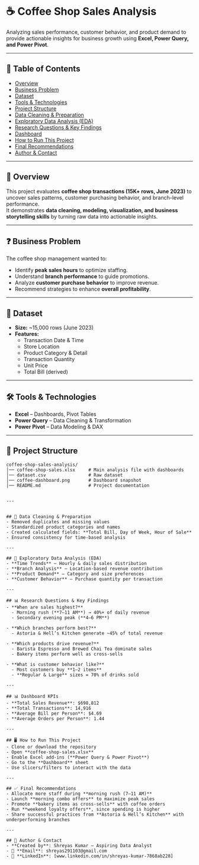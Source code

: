 # ☕ Coffee Shop Sales Analysis  
  

Analyzing sales performance, customer behavior, and product demand to provide actionable insights for business growth using **Excel, Power Query, and Power Pivot**.  

---

## 📑 Table of Contents  
- [Overview](#overview)  
- [Business Problem](#business-problem)  
- [Dataset](#dataset)  
- [Tools & Technologies](#tools--technologies)  
- [Project Structure](#project-structure)  
- [Data Cleaning & Preparation](#data-cleaning--preparation)  
- [Exploratory Data Analysis (EDA)](#exploratory-data-analysis-eda)  
- [Research Questions & Key Findings](#research-questions--key-findings)  
- [Dashboard](#dashboard)  
- [How to Run This Project](#how-to-run-this-project)  
- [Final Recommendations](#final-recommendations)  
- [Author & Contact](#author--contact)  

---

## 📌 Overview  
This project evaluates **coffee shop transactions (15K+ rows, June 2023)** to uncover sales patterns, customer purchasing behavior, and branch-level performance.  
It demonstrates **data cleaning, modeling, visualization, and business storytelling skills** by turning raw data into actionable insights.  

---

## ❓ Business Problem  
The coffee shop management wanted to:  
- Identify **peak sales hours** to optimize staffing.  
- Understand **branch performance** to guide promotions.  
- Analyze **customer purchase behavior** to improve revenue.  
- Recommend strategies to enhance **overall profitability**.  

---

## 📂 Dataset  
- **Size:** ~15,000 rows (June 2023)  
- **Features:**  
  - Transaction Date & Time  
  - Store Location  
  - Product Category & Detail  
  - Transaction Quantity  
  - Unit Price  
  - Total Bill (derived)  

---

## 🛠 Tools & Technologies  
- **Excel** – Dashboards, Pivot Tables  
- **Power Query** – Data Cleaning & Transformation  
- **Power Pivot** – Data Modeling & DAX  

---

## 📁 Project Structure  
```plaintext
coffee-shop-sales-analysis/
│── coffee-shop-sales.xlsx     # Main analysis file with dashboards
│── dataset.csv                # Raw dataset
│── coffee-dashboard.png       # Dashboard snapshot
│── README.md                  # Project documentation


---


## 🧹 Data Cleaning & Preparation  
- Removed duplicates and missing values  
- Standardized product categories and names  
- Created calculated fields: **Total Bill, Day of Week, Hour of Sale**  
- Ensured consistency for time-based analysis  

---

## 🔎 Exploratory Data Analysis (EDA)  
- **Time Trends** – Hourly & daily sales distribution  
- **Branch Analysis** – Location-based revenue contribution  
- **Product Demand** – Category and size preferences  
- **Customer Behavior** – Purchase quantity per transaction  

---

## 📊 Research Questions & Key Findings  
- **When are sales highest?**  
  - Morning rush (**7–11 AM**) → 40%+ of daily revenue  
  - Secondary evening peak (**4–6 PM**)  

- **Which branches perform best?**  
  - Astoria & Hell’s Kitchen generate ~45% of total revenue  

- **Which products drive revenue?**  
  - Barista Espresso and Brewed Chai Tea dominate sales  
  - Bakery items perform well as cross-sells  

- **What is customer behavior like?**  
  - Most customers buy **1–2 items**  
  - **Regular & Large** sizes = 70% of drinks sold  

---

## 📊 Dashboard KPIs  
- **Total Sales Revenue**: $698,812  
- **Total Transactions**: 14,916  
- **Average Bill per Person**: $4.69  
- **Average Orders per Person**: 1.44  

---

## 🖥 How to Run This Project  
- Clone or download the repository  
- Open **coffee-shop-sales.xlsx**  
- Enable Excel add-ins (**Power Query & Power Pivot**)  
- Go to the **Dashboard** sheet  
- Use slicers/filters to interact with the data  

---

## ✅ Final Recommendations  
- Allocate more staff during **morning rush (7–11 AM)**  
- Launch **morning combo offers** to maximize peak sales  
- Promote **bakery items as cross-sells** with coffee orders  
- Run **weekend loyalty offers**, since spending is higher  
- Share successful practices from **Astoria & Hell’s Kitchen** with underperforming branches  

---

## 👤 Author & Contact  
- **Created by**: Shreyas Kumar – Aspiring Data Analyst  
- 📧 **Email**: shreyas291103@gmail.com  
- 🔗 **LinkedIn**: [www.linkedin.com/in/shreyas-kumar-7868ab228]


